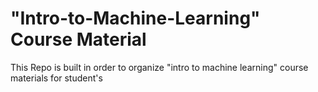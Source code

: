 # "Intro-to-Machine-Learning" Course Material
This Repo is built in order to organize "intro to machine learning" course materials for student's
